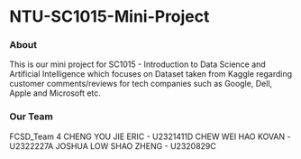 # NTU-SC1015-Mini-Project
### About
This is our mini project for SC1015 - Introduction to Data Science and Artificial Intelligence which focuses on Dataset taken from Kaggle regarding customer comments/reviews for tech companies such as Google, Dell, Apple and Microsoft etc.

### Our Team
FCSD_Team 4
CHENG YOU JIE ERIC - U2321411D
CHEW WEI HAO KOVAN -U2322227A 
JOSHUA LOW SHAO ZHENG - U2320829C
